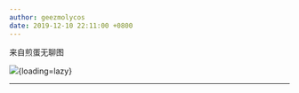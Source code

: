 ```yaml
---
author: geezmolycos
date: 2019-12-10 22:11:00 +0800
---
```


来自煎蛋无聊图

![](/images/qq-zone/2019-12-10-tom.gif){loading=lazy}

---
